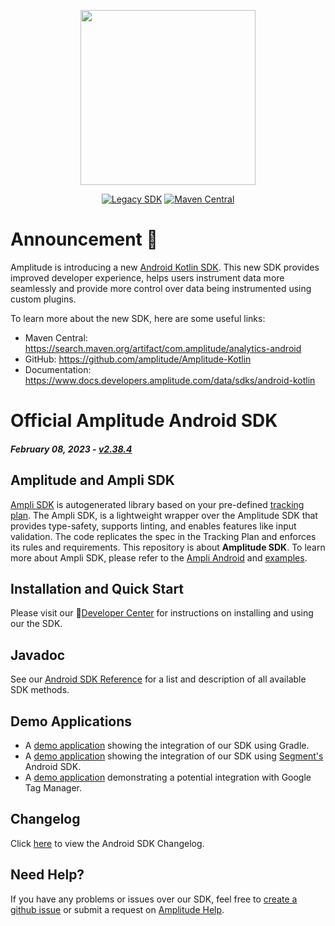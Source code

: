 <p align="center">
  <a href="https://amplitude.com" target="_blank" align="center">
    <img src="https://static.amplitude.com/lightning/46c85bfd91905de8047f1ee65c7c93d6fa9ee6ea/static/media/amplitude-logo-with-text.4fb9e463.svg" width="280">
  </a>
  <br />
</p>

<div align="center">

[![Legacy SDK](https://img.shields.io/badge/state-legacy-yellow)](https://github.com/amplitude/Amplitude-Kotlin)
[![Maven Central](https://img.shields.io/maven-central/v/com.amplitude/android-sdk?versionPrefix=2)](https://mvnrepository.com/artifact/com.amplitude/android-sdk/latest)

</div>

# Announcement 📣

Amplitude is introducing a new [Android Kotlin SDK](https://github.com/amplitude/Amplitude-Kotlin). This new SDK provides improved developer experience, helps users instrument data more seamlessly and provide more control over data being instrumented using custom plugins.

To learn more about the new SDK, here are some useful links:

* Maven Central: https://search.maven.org/artifact/com.amplitude/analytics-android
* GitHub: https://github.com/amplitude/Amplitude-Kotlin
* Documentation: https://www.docs.developers.amplitude.com/data/sdks/android-kotlin

# Official Amplitude Android SDK

##### _February 08, 2023_ - [v2.38.4](https://github.com/amplitude/Amplitude-Android/releases/tag/v2.38.4)

## Amplitude and Ampli SDK
[Ampli SDK](https://www.docs.developers.amplitude.com/data/ampli) is autogenerated library based on your pre-defined [tracking plan](https://help.amplitude.com/hc/en-us/articles/5078731378203-Create-a-tracking-plan). The Ampli SDK, is a lightweight wrapper over the Amplitude SDK that provides type-safety, supports linting, and enables features like input validation. The code replicates the spec in the Tracking Plan and enforces its rules and requirements. This repository is about **Amplitude SDK**. To learn more about Ampli SDK, please refer to the [Ampli Android](https://www.docs.developers.amplitude.com/data/sdks/android-ampli/) and [examples](https://github.com/amplitude/ampli-examples).

## Installation and Quick Start
Please visit our :100:[Developer Center](https://www.docs.developers.amplitude.com/data/sdks/android/) for instructions on installing and using our the SDK.

## Javadoc
See our [Android SDK Reference](http://amplitude.github.io/Amplitude-Android/) for a list and description of all available SDK methods.

## Demo Applications
* A [demo application](https://github.com/amplitude/Android-Demo) showing the integration of our SDK using Gradle.
* A [demo application](https://github.com/amplitude/Segment-Android-Demo) showing the integration of our SDK using [Segment's](https://segment.com) Android SDK.
* A [demo application](https://github.com/amplitude/GTM-Android-Demo) demonstrating a potential integration with Google Tag Manager.

## Changelog
Click [here](https://github.com/amplitude/Amplitude-Android/wiki/Changelog) to view the Android SDK Changelog.

## Need Help?
If you have any problems or issues over our SDK, feel free to [create a github issue](https://github.com/amplitude/Amplitude-Android/issues/new) or submit a request on [Amplitude Help](https://help.amplitude.com/hc/en-us/requests/new).
